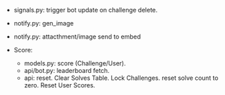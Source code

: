- signals.py: trigger bot update on challenge delete.

- notify.py: gen_image
- notify.py: attacthment/image send to embed
- Score:
    - models.py: score (Challenge/User).
    - api/bot.py: leaderboard fetch. 
    - api: reset. Clear Solves Table. Lock Challenges. reset solve count to zero. Reset User Scores.